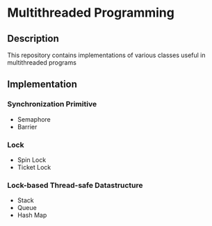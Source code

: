 # Multithreaded Programming
## Description
This repository contains implementations of various classes useful in multithreaded programs
## Implementation
### Synchronization Primitive
* Semaphore
* Barrier
### Lock
* Spin Lock
* Ticket Lock
### Lock-based Thread-safe Datastructure
* Stack
* Queue
* Hash Map